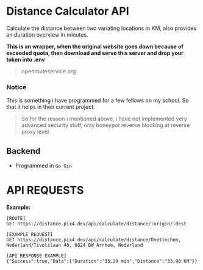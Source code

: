 # Distance Calculator API
Calculate the distance between two variating locations in KM, also provides an duration overview in minutes.

**This is an wrapper, when the original website goes down because of exceeded quota, then download and serve this server and drop your token into .env**
> openrouteservice.org

### Notice
This is something i have programmed for a few fellows on my school. So that it helps in their current project.


> So for the reason i mentioned above, i have not implemented very advanced security stuff, only honeypot reverse blocking at reverse proxy level.

## Backend
- Programmed in `Go Gin`

# API REQUESTS
**Example:**
```
[ROUTE]
GET https://distance.pix4.dev/api/calculate/distance/:origin/:dest

[EXAMPLE REQUEST]
GET https://distance.pix4.dev/api/calculate/distance/Doetinchem, Nederland/Tivolilaan 40, 6824 BW Arnhem, Nederland

[API RESPONSE EXAMPLE]
{"Success":true,"Data":{"Duration":"33.29 min","Distance":"33.96 KM"}}
```
